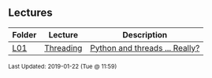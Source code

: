 ## Lectures
| Folder | Lecture | Description|
 | ------------|------------|------------|
 | [L01](https://github.com/rugbyprof/5143-Operating-Systems/tree/master/Lectures/L01) | [ Threading ](https://github.com/rugbyprof/5143-Operating-Systems/tree/master/Lectures/L01) | [ Python and threads ... Really?](https://github.com/rugbyprof/5143-Operating-Systems/tree/master/Lectures/L01) | [L01](https://github.com/rugbyprof/5143-Operating-Systems/tree/master/Lectures/L01) | [ Multithreading ](https://github.com/rugbyprof/5143-Operating-Systems/tree/master/Lectures/L01) | [ Creating Threads](https://github.com/rugbyprof/5143-Operating-Systems/tree/master/Lectures/L01) | [L01](https://github.com/rugbyprof/5143-Operating-Systems/tree/master/Lectures/L01) | [ The threading module](https://github.com/rugbyprof/5143-Operating-Systems/tree/master/Lectures/L01) | [L01](https://github.com/rugbyprof/5143-Operating-Systems/tree/master/Lectures/L01) | [ Thread Objects](https://github.com/rugbyprof/5143-Operating-Systems/tree/master/Lectures/L01) | [L01](https://github.com/rugbyprof/5143-Operating-Systems/tree/master/Lectures/L01) | [ start() & run() methods](https://github.com/rugbyprof/5143-Operating-Systems/tree/master/Lectures/L01) | [L01](https://github.com/rugbyprof/5143-Operating-Systems/tree/master/Lectures/L01) | [ Passing parameters](https://github.com/rugbyprof/5143-Operating-Systems/tree/master/Lectures/L01) | [L01](https://github.com/rugbyprof/5143-Operating-Systems/tree/master/Lectures/L01) | [ Identifying threads ](https://github.com/rugbyprof/5143-Operating-Systems/tree/master/Lectures/L01) | [ naming and logging](https://github.com/rugbyprof/5143-Operating-Systems/tree/master/Lectures/L01) | [L01](https://github.com/rugbyprof/5143-Operating-Systems/tree/master/Lectures/L01) | [ Identifying threads](https://github.com/rugbyprof/5143-Operating-Systems/tree/master/Lectures/L01) | [L01](https://github.com/rugbyprof/5143-Operating-Systems/tree/master/Lectures/L01) | [t1 = threading.Thread(target=f1)  use default name](https://github.com/rugbyprof/5143-Operating-Systems/tree/master/Lectures/L01) | [L01](https://github.com/rugbyprof/5143-Operating-Systems/tree/master/Lectures/L01) | [ logging module](https://github.com/rugbyprof/5143-Operating-Systems/tree/master/Lectures/L01) | [L01](https://github.com/rugbyprof/5143-Operating-Systems/tree/master/Lectures/L01) | [t1 = threading.Thread(target=f1)  use default name](https://github.com/rugbyprof/5143-Operating-Systems/tree/master/Lectures/L01) | [L01](https://github.com/rugbyprof/5143-Operating-Systems/tree/master/Lectures/L01) | [ Daemon thread & join() method](https://github.com/rugbyprof/5143-Operating-Systems/tree/master/Lectures/L01) | [L01](https://github.com/rugbyprof/5143-Operating-Systems/tree/master/Lectures/L01) | [ daemon threads](https://github.com/rugbyprof/5143-Operating-Systems/tree/master/Lectures/L01) | [L01](https://github.com/rugbyprof/5143-Operating-Systems/tree/master/Lectures/L01) | [ join()](https://github.com/rugbyprof/5143-Operating-Systems/tree/master/Lectures/L01) | [L01](https://github.com/rugbyprof/5143-Operating-Systems/tree/master/Lectures/L01) | [ Active threads & enumerate() method](https://github.com/rugbyprof/5143-Operating-Systems/tree/master/Lectures/L01) | [L01](https://github.com/rugbyprof/5143-Operating-Systems/tree/master/Lectures/L01) | [ threading.enumerate()](https://github.com/rugbyprof/5143-Operating-Systems/tree/master/Lectures/L01) | [L01](https://github.com/rugbyprof/5143-Operating-Systems/tree/master/Lectures/L01) | [ Subclassing & overriding run() and __init__() methods](https://github.com/rugbyprof/5143-Operating-Systems/tree/master/Lectures/L01) | [L01](https://github.com/rugbyprof/5143-Operating-Systems/tree/master/Lectures/L01) | [ run() methods](https://github.com/rugbyprof/5143-Operating-Systems/tree/master/Lectures/L01) | [L01](https://github.com/rugbyprof/5143-Operating-Systems/tree/master/Lectures/L01) | [ Avoid a refcycle if the thread is running a function with](https://github.com/rugbyprof/5143-Operating-Systems/tree/master/Lectures/L01) | [L01](https://github.com/rugbyprof/5143-Operating-Systems/tree/master/Lectures/L01) | [ an argument that has a member that points to the thread.](https://github.com/rugbyprof/5143-Operating-Systems/tree/master/Lectures/L01) | [L01](https://github.com/rugbyprof/5143-Operating-Systems/tree/master/Lectures/L01) | [ Passing args to the customized thread](https://github.com/rugbyprof/5143-Operating-Systems/tree/master/Lectures/L01) | [L01](https://github.com/rugbyprof/5143-Operating-Systems/tree/master/Lectures/L01) | [ Timer Object](https://github.com/rugbyprof/5143-Operating-Systems/tree/master/Lectures/L01) | [L01](https://github.com/rugbyprof/5143-Operating-Systems/tree/master/Lectures/L01) | [ Timer with threads](https://github.com/rugbyprof/5143-Operating-Systems/tree/master/Lectures/L01) | [L01](https://github.com/rugbyprof/5143-Operating-Systems/tree/master/Lectures/L01) | [ Event objects ](https://github.com/rugbyprof/5143-Operating-Systems/tree/master/Lectures/L01) | [ set() & wait() methods](https://github.com/rugbyprof/5143-Operating-Systems/tree/master/Lectures/L01) | [L01](https://github.com/rugbyprof/5143-Operating-Systems/tree/master/Lectures/L01) | [ Event Objects](https://github.com/rugbyprof/5143-Operating-Systems/tree/master/Lectures/L01) | [L01](https://github.com/rugbyprof/5143-Operating-Systems/tree/master/Lectures/L01) | [ Lock objects ](https://github.com/rugbyprof/5143-Operating-Systems/tree/master/Lectures/L01) | [ acquire() & release() methods](https://github.com/rugbyprof/5143-Operating-Systems/tree/master/Lectures/L01) | [L01](https://github.com/rugbyprof/5143-Operating-Systems/tree/master/Lectures/L01) | [ Lock Objects](https://github.com/rugbyprof/5143-Operating-Systems/tree/master/Lectures/L01) | [L01](https://github.com/rugbyprof/5143-Operating-Systems/tree/master/Lectures/L01) | [logging.debug('Try %d : Acquired',  num_tries)](https://github.com/rugbyprof/5143-Operating-Systems/tree/master/Lectures/L01) | [L01](https://github.com/rugbyprof/5143-Operating-Systems/tree/master/Lectures/L01) | [logging.debug('Try %d : Not acquired', num_tries)](https://github.com/rugbyprof/5143-Operating-Systems/tree/master/Lectures/L01) | [L01](https://github.com/rugbyprof/5143-Operating-Systems/tree/master/Lectures/L01) | [(Worker   ) Try 1 : Not acquired](https://github.com/rugbyprof/5143-Operating-Systems/tree/master/Lectures/L01) | [L01](https://github.com/rugbyprof/5143-Operating-Systems/tree/master/Lectures/L01) | [(Worker   ) Try 2 : Acquired](https://github.com/rugbyprof/5143-Operating-Systems/tree/master/Lectures/L01) | [L01](https://github.com/rugbyprof/5143-Operating-Systems/tree/master/Lectures/L01) | [(Worker   ) Try 3 : Acquired](https://github.com/rugbyprof/5143-Operating-Systems/tree/master/Lectures/L01) | [L01](https://github.com/rugbyprof/5143-Operating-Systems/tree/master/Lectures/L01) | [(Worker   ) Try 4 : Not acquired](https://github.com/rugbyprof/5143-Operating-Systems/tree/master/Lectures/L01) | [L01](https://github.com/rugbyprof/5143-Operating-Systems/tree/master/Lectures/L01) | [(Worker   ) Try 5 : Not acquired](https://github.com/rugbyprof/5143-Operating-Systems/tree/master/Lectures/L01) | [L01](https://github.com/rugbyprof/5143-Operating-Systems/tree/master/Lectures/L01) | [(Worker   ) Try 6 : Acquired](https://github.com/rugbyprof/5143-Operating-Systems/tree/master/Lectures/L01) | [L01](https://github.com/rugbyprof/5143-Operating-Systems/tree/master/Lectures/L01) | [ RLock (Reentrant) objects ](https://github.com/rugbyprof/5143-Operating-Systems/tree/master/Lectures/L01) | [ acquire() method](https://github.com/rugbyprof/5143-Operating-Systems/tree/master/Lectures/L01) | [L01](https://github.com/rugbyprof/5143-Operating-Systems/tree/master/Lectures/L01) | [ Re](https://github.com/rugbyprof/5143-Operating-Systems/tree/master/Lectures/L01) | [entrancy](https://github.com/rugbyprof/5143-Operating-Systems/tree/master/Lectures/L01) | [L01](https://github.com/rugbyprof/5143-Operating-Systems/tree/master/Lectures/L01) | [ RLock Objects](https://github.com/rugbyprof/5143-Operating-Systems/tree/master/Lectures/L01) | [L01](https://github.com/rugbyprof/5143-Operating-Systems/tree/master/Lectures/L01) | [ Multithreading : Using locks in the with statement (Context Manager)](https://github.com/rugbyprof/5143-Operating-Systems/tree/master/Lectures/L01) | [L01](https://github.com/rugbyprof/5143-Operating-Systems/tree/master/Lectures/L01) | [ Using locks in the with statement](https://github.com/rugbyprof/5143-Operating-Systems/tree/master/Lectures/L01) | [L01](https://github.com/rugbyprof/5143-Operating-Systems/tree/master/Lectures/L01) | [(see https://docs.python.org/3/library/threading.htmlwith](https://github.com/rugbyprof/5143-Operating-Systems/tree/master/Lectures/L01) | [locks)](https://github.com/rugbyprof/5143-Operating-Systems/tree/master/Lectures/L01) | [L01](https://github.com/rugbyprof/5143-Operating-Systems/tree/master/Lectures/L01) | [ do something...](https://github.com/rugbyprof/5143-Operating-Systems/tree/master/Lectures/L01) | [L01](https://github.com/rugbyprof/5143-Operating-Systems/tree/master/Lectures/L01) | [ do something...](https://github.com/rugbyprof/5143-Operating-Systems/tree/master/Lectures/L01) | [L01](https://github.com/rugbyprof/5143-Operating-Systems/tree/master/Lectures/L01) | [ Condition objects with producer and consumer](https://github.com/rugbyprof/5143-Operating-Systems/tree/master/Lectures/L01) | [L01](https://github.com/rugbyprof/5143-Operating-Systems/tree/master/Lectures/L01) | [ Condition objects](https://github.com/rugbyprof/5143-Operating-Systems/tree/master/Lectures/L01) | [L01](https://github.com/rugbyprof/5143-Operating-Systems/tree/master/Lectures/L01) | [ Consume one item](https://github.com/rugbyprof/5143-Operating-Systems/tree/master/Lectures/L01) | [L01](https://github.com/rugbyprof/5143-Operating-Systems/tree/master/Lectures/L01) | [ Produce one item](https://github.com/rugbyprof/5143-Operating-Systems/tree/master/Lectures/L01) | [L01](https://github.com/rugbyprof/5143-Operating-Systems/tree/master/Lectures/L01) | [ Producer and Consumer with Queue](https://github.com/rugbyprof/5143-Operating-Systems/tree/master/Lectures/L01) | [L01](https://github.com/rugbyprof/5143-Operating-Systems/tree/master/Lectures/L01) | [ Queue](https://github.com/rugbyprof/5143-Operating-Systems/tree/master/Lectures/L01) | [L01](https://github.com/rugbyprof/5143-Operating-Systems/tree/master/Lectures/L01) | [ Semaphore objects & Thread Pool](https://github.com/rugbyprof/5143-Operating-Systems/tree/master/Lectures/L01) | [L01](https://github.com/rugbyprof/5143-Operating-Systems/tree/master/Lectures/L01) | [ Semaphore objects](https://github.com/rugbyprof/5143-Operating-Systems/tree/master/Lectures/L01) | [L01](https://github.com/rugbyprof/5143-Operating-Systems/tree/master/Lectures/L01) | [ Thread specific data ](https://github.com/rugbyprof/5143-Operating-Systems/tree/master/Lectures/L01) | [ threading.local()](https://github.com/rugbyprof/5143-Operating-Systems/tree/master/Lectures/L01) | [L01](https://github.com/rugbyprof/5143-Operating-Systems/tree/master/Lectures/L01) | [ Subclassing threading.local](https://github.com/rugbyprof/5143-Operating-Systems/tree/master/Lectures/L01) | [N/A](https://github.com/rugbyprof/5143-Operating-Systems/tree/master/Lectures/L01) |

<sup>Last Updated: 2019-01-22 (Tue @ 11:59)</sup>